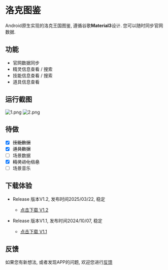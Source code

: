 # 洛克图鉴
Android原生实现的洛克王国图鉴, 遵循谷歌**Material3**设计. 您可以随时同步官网数据.

## 功能
- 官网数据同步
- 精灵信息查看 / 搜索
- 技能信息查看 / 搜索
- 道具信息查看

## 运行截图
![1.png](https://s2.loli.net/2024/10/07/Gct4Vumx6f2wDkH.png)
![2.png](https://s2.loli.net/2024/10/07/rc6lNhExRt1k2Si.png)

## 待做
- [x] ~~技能数据~~
- [x] ~~道具数据~~
- [ ] 场景数据
- [x] ~~精灵进化信息~~
- [ ] 场景音乐

## 下载体验
+ Release 版本V1.2, 发布时间2025/03/22, 稳定
  - [点击下载 V1.2](https://github.com/roco-kindom/picture-book-open/releases/download/release_v1.2/release_v1.2.apk)

+ Release 版本V1.1, 发布时间2024/10/07, 稳定
  - [点击下载 V1.1](https://github.com/roco-kindom/picture-book-open/releases/download/release_v1.1/release_v1.1.apk)
 
## 反馈
如果您有新想法, 或者发现APP的问题, 欢迎您进行[反馈](https://github.com/roco-kindom/picture-book-open/issues)
